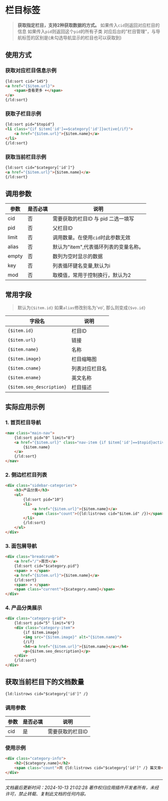 # 栏目标签

> **获取指定栏目，支持2种获取数据的方式。**
> 如果传入`cid`则返回对应栏目的信息
> 如果传入`pid`则返回这个`pid`的所有子类
> 对应后台的"栏目管理"，与导航标签的区别是(未勾选导航显示的栏目也可以获取到)

## 使用方式

### 获取对应栏目信息示例
```html
{ld:sort cid="145"}
<a href="{$item.url}">
    <span>查看更多 +</span>
</a>
{/ld:sort}
```

### 获取子栏目示例
```html
{ld:sort pid="$topid"}
<li class="{if $item['id']==$category['id']}active{/if}">
    <a href="{$item.url}">{$item.name}</a>
</li>
{/ld:sort}
```

### 获取当前栏目示例
```html
{ld:sort cid="$category['id']"}
<a href="{$item.url}">{$item.name}</a>
{/ld:sort}
```

## 调用参数

| 参数 | 是否必填 | 说明 |
|------|----------|------|
| cid | 否 | 需要获取的栏目ID 与 pid 二选一填写 |
| pid | 否 | 父栏目ID |
| limit | 否 | 调用数量。在使用`cid`时此参数无效 |
| alias | 否 | 默认为"item",代表循环列表的变量名称。 |
| empty | 否 | 数列为空时显示的数据 |
| key | 否 | 列表循环键名变量,默认为i |
| mod | 否 | 取模值，常用于控制换行，默认为2 |

## 常用字段

> 默认为`{$item.id}` 如果`alias`修改别名为'vo', 那么则变成`{$vo.id}`

| 字段名 | 说明 |
|--------|------|
| `{$item.id}` | 栏目ID |
| `{$item.url}` | 链接 |
| `{$item.name}` | 名称 |
| `{$item.image}` | 栏目缩略图 |
| `{$item.cname}` | 列表对应栏目名 |
| `{$item.ename}` | 英文名称 |
| `{$item.seo_description}` | 栏目描述 |

## 实际应用示例

### 1. 首页栏目导航
```html
<nav class="main-nav">
    {ld:sort pid="0" limit="8"}
    <a href="{$item.url}" class="nav-item {if $item['id']==$topid}active{/if}">
        {$item.name}
    </a>
    {/ld:sort}
</nav>
```

### 2. 侧边栏栏目列表
```html
<div class="sidebar-categories">
    <h3>产品分类</h3>
    <ul>
        {ld:sort pid="10"}
        <li>
            <a href="{$item.url}">{$item.name}</a>
            <span class="count">({ld:listrows cid="$item.id" /})</span>
        </li>
        {/ld:sort}
    </ul>
</div>
```

### 3. 面包屑导航
```html
<div class="breadcrumb">
    <a href="/">首页</a>
    {ld:sort cid="$category.pid"}
    <span> > </span>
    <a href="{$item.url}">{$item.name}</a>
    {/ld:sort}
    <span> > </span>
    <span class="current">{$category.name}</span>
</div>
```

### 4. 产品分类展示
```html
<div class="category-grid">
    {ld:sort pid="5" limit="6"}
    <div class="category-item">
        {if $item.image}
        <img src="{$item.image}" alt="{$item.name}">
        {/if}
        <h4><a href="{$item.url}">{$item.name}</a></h4>
        <p>{$item.seo_description}</p>
    </div>
    {/ld:sort}
</div>
```

## 获取当前栏目下的文档数量

```html
{ld:listrows cid="$category['id']" /}
```

### 调用参数

| 参数 | 是否必填 | 说明 |
|------|----------|------|
| cid | 是 | 需要获取的栏目ID |

### 使用示例
```html
<div class="category-info">
    <h2>{$category.name}</h2>
    <span class="count">共 {ld:listrows cid="$category['id']" /} 篇文章</span>
</div>
```

---

*文档最后更新时间：2024-10-13 21:02:28*
*著作权归应用插件开发者所有，未经许可，禁止转载、复制此文档的任何内容。*